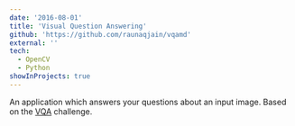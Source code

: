 ```yaml
---
date: '2016-08-01'
title: 'Visual Question Answering'
github: 'https://github.com/raunaqjain/vqamd'
external: ''
tech:
  - OpenCV
  - Python
showInProjects: true
---
```


An application which answers your questions about an input image. Based on the [VQA](https://visualqa.org/) challenge.
